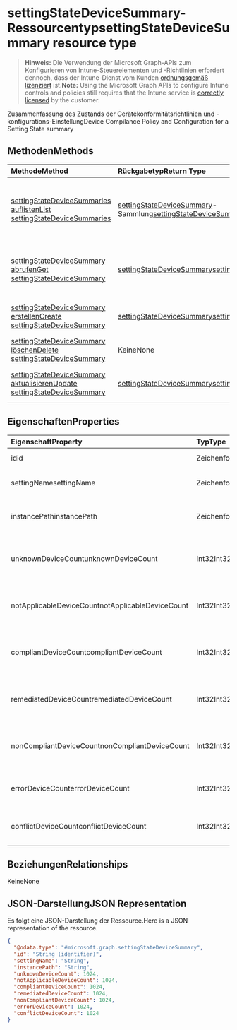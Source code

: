 # <a name="settingstatedevicesummary-resource-type"></a><span data-ttu-id="b48f1-101">settingStateDeviceSummary-Ressourcentyp</span><span class="sxs-lookup"><span data-stu-id="b48f1-101">settingStateDeviceSummary resource type</span></span>

> <span data-ttu-id="b48f1-102">**Hinweis:** Die Verwendung der Microsoft Graph-APIs zum Konfigurieren von Intune-Steuerelementen und -Richtlinien erfordert dennoch, dass der Intune-Dienst vom Kunden [ordnungsgemäß lizenziert](https://go.microsoft.com/fwlink/?linkid=839381) ist.</span><span class="sxs-lookup"><span data-stu-id="b48f1-102">**Note:** Using the Microsoft Graph APIs to configure Intune controls and policies still requires that the Intune service is [correctly licensed](https://go.microsoft.com/fwlink/?linkid=839381) by the customer.</span></span>

<span data-ttu-id="b48f1-103">Zusammenfassung des Zustands der Gerätekonformitätsrichtlinien und -konfigurations-Einstellung</span><span class="sxs-lookup"><span data-stu-id="b48f1-103">Device Compilance Policy and Configuration for a Setting State summary</span></span>
## <a name="methods"></a><span data-ttu-id="b48f1-104">Methoden</span><span class="sxs-lookup"><span data-stu-id="b48f1-104">Methods</span></span>
|<span data-ttu-id="b48f1-105">Methode</span><span class="sxs-lookup"><span data-stu-id="b48f1-105">Method</span></span>|<span data-ttu-id="b48f1-106">Rückgabetyp</span><span class="sxs-lookup"><span data-stu-id="b48f1-106">Return Type</span></span>|<span data-ttu-id="b48f1-107">Beschreibung</span><span class="sxs-lookup"><span data-stu-id="b48f1-107">Description</span></span>|
|:---|:---|:---|
|[<span data-ttu-id="b48f1-108">settingStateDeviceSummaries auflisten</span><span class="sxs-lookup"><span data-stu-id="b48f1-108">List settingStateDeviceSummaries</span></span>](../api/intune_deviceconfig_settingstatedevicesummary_list.md)|<span data-ttu-id="b48f1-109"> [settingStateDeviceSummary](../resources/intune_deviceconfig_settingstatedevicesummary.md)-Sammlung</span><span class="sxs-lookup"><span data-stu-id="b48f1-109">[settingStateDeviceSummary](../resources/intune_deviceconfig_settingstatedevicesummary.md) collection</span></span>|<span data-ttu-id="b48f1-110">Auflisten von Eigenschaften und Beziehungen der [settingStateDeviceSummary](../resources/intune_deviceconfig_settingstatedevicesummary.md)-Objekte.</span><span class="sxs-lookup"><span data-stu-id="b48f1-110">List properties and relationships of the [settingStateDeviceSummary](../resources/intune_deviceconfig_settingstatedevicesummary.md) objects.</span></span>|
|[<span data-ttu-id="b48f1-111">settingStateDeviceSummary abrufen</span><span class="sxs-lookup"><span data-stu-id="b48f1-111">Get settingStateDeviceSummary</span></span>](../api/intune_deviceconfig_settingstatedevicesummary_get.md)|[<span data-ttu-id="b48f1-112">settingStateDeviceSummary</span><span class="sxs-lookup"><span data-stu-id="b48f1-112">settingStateDeviceSummary</span></span>](../resources/intune_deviceconfig_settingstatedevicesummary.md)|<span data-ttu-id="b48f1-113">Lesen von Eigenschaften und Beziehungen des [settingStateDeviceSummary](../resources/intune_deviceconfig_settingstatedevicesummary.md)-Objekts.</span><span class="sxs-lookup"><span data-stu-id="b48f1-113">Read properties and relationships of the [settingStateDeviceSummary](../resources/intune_deviceconfig_settingstatedevicesummary.md) object.</span></span>|
|[<span data-ttu-id="b48f1-114">settingStateDeviceSummary erstellen</span><span class="sxs-lookup"><span data-stu-id="b48f1-114">Create settingStateDeviceSummary</span></span>](../api/intune_deviceconfig_settingstatedevicesummary_create.md)|[<span data-ttu-id="b48f1-115">settingStateDeviceSummary</span><span class="sxs-lookup"><span data-stu-id="b48f1-115">settingStateDeviceSummary</span></span>](../resources/intune_deviceconfig_settingstatedevicesummary.md)|<span data-ttu-id="b48f1-116">Erstellen eines neuen [SettingStateDeviceSummary](../resources/intune_deviceconfig_settingstatedevicesummary.md)-Objekts.</span><span class="sxs-lookup"><span data-stu-id="b48f1-116">Create a new [settingStateDeviceSummary](../resources/intune_deviceconfig_settingstatedevicesummary.md) object.</span></span>|
|[<span data-ttu-id="b48f1-117">settingStateDeviceSummary löschen</span><span class="sxs-lookup"><span data-stu-id="b48f1-117">Delete settingStateDeviceSummary</span></span>](../api/intune_deviceconfig_settingstatedevicesummary_delete.md)|<span data-ttu-id="b48f1-118">Keine</span><span class="sxs-lookup"><span data-stu-id="b48f1-118">None</span></span>|<span data-ttu-id="b48f1-119">Löscht eine [settingStateDeviceSummary](../resources/intune_deviceconfig_settingstatedevicesummary.md).</span><span class="sxs-lookup"><span data-stu-id="b48f1-119">Deletes a [settingStateDeviceSummary](../resources/intune_deviceconfig_settingstatedevicesummary.md).</span></span>|
|[<span data-ttu-id="b48f1-120">settingStateDeviceSummary aktualisieren</span><span class="sxs-lookup"><span data-stu-id="b48f1-120">Update settingStateDeviceSummary</span></span>](../api/intune_deviceconfig_settingstatedevicesummary_update.md)|[<span data-ttu-id="b48f1-121">settingStateDeviceSummary</span><span class="sxs-lookup"><span data-stu-id="b48f1-121">settingStateDeviceSummary</span></span>](../resources/intune_deviceconfig_settingstatedevicesummary.md)|<span data-ttu-id="b48f1-122">Aktualisieren der Eigenschaften eines [settingStateDeviceSummary](../resources/intune_deviceconfig_settingstatedevicesummary.md)-Objekts.</span><span class="sxs-lookup"><span data-stu-id="b48f1-122">Update the properties of a [settingStateDeviceSummary](../resources/intune_deviceconfig_settingstatedevicesummary.md) object.</span></span>|

## <a name="properties"></a><span data-ttu-id="b48f1-123">Eigenschaften</span><span class="sxs-lookup"><span data-stu-id="b48f1-123">Properties</span></span>
|<span data-ttu-id="b48f1-124">Eigenschaft</span><span class="sxs-lookup"><span data-stu-id="b48f1-124">Property</span></span>|<span data-ttu-id="b48f1-125">Typ</span><span class="sxs-lookup"><span data-stu-id="b48f1-125">Type</span></span>|<span data-ttu-id="b48f1-126">Beschreibung</span><span class="sxs-lookup"><span data-stu-id="b48f1-126">Description</span></span>|
|:---|:---|:---|
|<span data-ttu-id="b48f1-127">id</span><span class="sxs-lookup"><span data-stu-id="b48f1-127">id</span></span>|<span data-ttu-id="b48f1-128">Zeichenfolge</span><span class="sxs-lookup"><span data-stu-id="b48f1-128">String</span></span>|<span data-ttu-id="b48f1-129">Schlüssel der Entität</span><span class="sxs-lookup"><span data-stu-id="b48f1-129">Key of the entity.</span></span>|
|<span data-ttu-id="b48f1-130">settingName</span><span class="sxs-lookup"><span data-stu-id="b48f1-130">settingName</span></span>|<span data-ttu-id="b48f1-131">Zeichenfolge</span><span class="sxs-lookup"><span data-stu-id="b48f1-131">String</span></span>|<span data-ttu-id="b48f1-132">Name der Einstellung</span><span class="sxs-lookup"><span data-stu-id="b48f1-132">Name of the setting</span></span>|
|<span data-ttu-id="b48f1-133">instancePath</span><span class="sxs-lookup"><span data-stu-id="b48f1-133">instancePath</span></span>|<span data-ttu-id="b48f1-134">Zeichenfolge</span><span class="sxs-lookup"><span data-stu-id="b48f1-134">String</span></span>|<span data-ttu-id="b48f1-135">Namen des Instanzpfads für die Einstellung</span><span class="sxs-lookup"><span data-stu-id="b48f1-135">Name of the InstancePath for the setting</span></span>|
|<span data-ttu-id="b48f1-136">unknownDeviceCount</span><span class="sxs-lookup"><span data-stu-id="b48f1-136">unknownDeviceCount</span></span>|<span data-ttu-id="b48f1-137">Int32</span><span class="sxs-lookup"><span data-stu-id="b48f1-137">Int32</span></span>|<span data-ttu-id="b48f1-138">Anzahl der unbekannten Geräte für die Einstellung</span><span class="sxs-lookup"><span data-stu-id="b48f1-138">Device Unkown count for the setting</span></span>|
|<span data-ttu-id="b48f1-139">notApplicableDeviceCount</span><span class="sxs-lookup"><span data-stu-id="b48f1-139">notApplicableDeviceCount</span></span>|<span data-ttu-id="b48f1-140">Int32</span><span class="sxs-lookup"><span data-stu-id="b48f1-140">Int32</span></span>|<span data-ttu-id="b48f1-141">Anzahl der nicht anwendbaren Geräte für die Einstellung</span><span class="sxs-lookup"><span data-stu-id="b48f1-141">Device Not Applicable count for the setting</span></span>|
|<span data-ttu-id="b48f1-142">compliantDeviceCount</span><span class="sxs-lookup"><span data-stu-id="b48f1-142">compliantDeviceCount</span></span>|<span data-ttu-id="b48f1-143">Int32</span><span class="sxs-lookup"><span data-stu-id="b48f1-143">Int32</span></span>|<span data-ttu-id="b48f1-144">Anzahl der kompatiblen Geräte für die Einstellung</span><span class="sxs-lookup"><span data-stu-id="b48f1-144">Device Compliant count for the setting</span></span>|
|<span data-ttu-id="b48f1-145">remediatedDeviceCount</span><span class="sxs-lookup"><span data-stu-id="b48f1-145">remediatedDeviceCount</span></span>|<span data-ttu-id="b48f1-146">Int32</span><span class="sxs-lookup"><span data-stu-id="b48f1-146">Int32</span></span>|<span data-ttu-id="b48f1-147">Anzahl der kompatiblen Geräte für die Einstellung</span><span class="sxs-lookup"><span data-stu-id="b48f1-147">Device Compliant count for the setting</span></span>|
|<span data-ttu-id="b48f1-148">nonCompliantDeviceCount</span><span class="sxs-lookup"><span data-stu-id="b48f1-148">nonCompliantDeviceCount</span></span>|<span data-ttu-id="b48f1-149">Int32</span><span class="sxs-lookup"><span data-stu-id="b48f1-149">Int32</span></span>|<span data-ttu-id="b48f1-150">Anzahl der nicht kompatiblen Geräte für die Einstellung</span><span class="sxs-lookup"><span data-stu-id="b48f1-150">Device NonCompliant count for the setting</span></span>|
|<span data-ttu-id="b48f1-151">errorDeviceCount</span><span class="sxs-lookup"><span data-stu-id="b48f1-151">errorDeviceCount</span></span>|<span data-ttu-id="b48f1-152">Int32</span><span class="sxs-lookup"><span data-stu-id="b48f1-152">Int32</span></span>|<span data-ttu-id="b48f1-153">Anzahl der fehlerhaften Geräte für die Einstellung</span><span class="sxs-lookup"><span data-stu-id="b48f1-153">Device error count for the setting</span></span>|
|<span data-ttu-id="b48f1-154">conflictDeviceCount</span><span class="sxs-lookup"><span data-stu-id="b48f1-154">conflictDeviceCount</span></span>|<span data-ttu-id="b48f1-155">Int32</span><span class="sxs-lookup"><span data-stu-id="b48f1-155">Int32</span></span>|<span data-ttu-id="b48f1-156">Anzahl der Geräte mit Konfliktfehler für die Einstellung</span><span class="sxs-lookup"><span data-stu-id="b48f1-156">Device conflict error count for the setting</span></span>|

## <a name="relationships"></a><span data-ttu-id="b48f1-157">Beziehungen</span><span class="sxs-lookup"><span data-stu-id="b48f1-157">Relationships</span></span>
<span data-ttu-id="b48f1-158">Keine</span><span class="sxs-lookup"><span data-stu-id="b48f1-158">None</span></span>
## <a name="json-representation"></a><span data-ttu-id="b48f1-159">JSON-Darstellung</span><span class="sxs-lookup"><span data-stu-id="b48f1-159">JSON Representation</span></span>
<span data-ttu-id="b48f1-160">Es folgt eine JSON-Darstellung der Ressource.</span><span class="sxs-lookup"><span data-stu-id="b48f1-160">Here is a JSON representation of the resource.</span></span>
<!-- {
  "blockType": "resource",
  "keyProperty": "id",
  "@odata.type": "microsoft.graph.settingStateDeviceSummary"
}
-->
``` json
{
  "@odata.type": "#microsoft.graph.settingStateDeviceSummary",
  "id": "String (identifier)",
  "settingName": "String",
  "instancePath": "String",
  "unknownDeviceCount": 1024,
  "notApplicableDeviceCount": 1024,
  "compliantDeviceCount": 1024,
  "remediatedDeviceCount": 1024,
  "nonCompliantDeviceCount": 1024,
  "errorDeviceCount": 1024,
  "conflictDeviceCount": 1024
}
```



